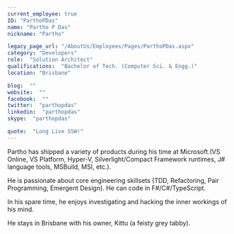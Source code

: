 ```yaml
---
current_employee: true
ID: "ParthoPDas"
name: "Partho P Das"
nickname: "Partho"

legacy_page_url: "/AboutUs/Employees/Pages/ParthoPDas.aspx"
category: "Developers"
role:  "Solution Architect"
qualifications:  "Bachelor of Tech. (Computer Sci. & Engg.)"
location: "Brisbane"

blog:  ""
website:  ""
facebook:  ""
twitter:  "parthopdas"
linkedin:  "parthopdas"
skype:  "parthopdas"

quote:  "Long Live SSW!"
---
```


Partho has shipped a variety of products during his time at Microsoft.(VS Online, VS Platform, Hyper-V, Silverlight/Compact Framework runtimes, J# language tools, MSBuild, MSI, etc.).  

He is passionate about core engineering skillsets (TDD, Refactoring, Pair Programming, Emergent Design). He can code in F#/C#/TypeScript.  

In his spare time, he enjoys investigating and hacking the inner workings of his mind.  

He stays in Brisbane with his owner, Kittu (a feisty grey tabby).  